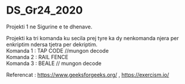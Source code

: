 # DS_Gr24_2020
Projekti 1 ne Sigurine e te dhenave.

Projekti ka tri komanda ku secila prej tyre ka dy nenkomanda njera per enkriptim ndersa tjetra per dekriptim.                         
Komanda 1 : TAP CODE   //mungon decode                                                                                                                      
Komanda 2 : RAIL FENCE                                                                                                                      
Komanda 3 : BEALE    // mungon decode





Referencat :  https://www.geeksforgeeks.org/ ,
              https://exercism.io/
